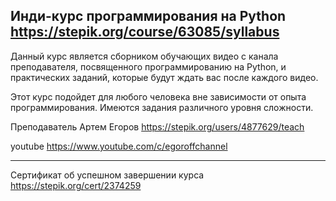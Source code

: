 Инди-курс программирования на Python
https://stepik.org/course/63085/syllabus
-------------------------------------

Данный курс является сборником обучающих видео с канала преподавателя, посвященного программированию на Python, и практических заданий, которые будут ждать вас после каждого видео.

Этот курс подойдет для любого человека вне зависимости от опыта программирования. 
Имеются задания различного уровня сложности.

Преподаватель Артем Егоров
https://stepik.org/users/4877629/teach

youtube
https://www.youtube.com/c/egoroffchannel

---------------------------------------
Сертификат об успешном завершении курса
https://stepik.org/cert/2374259
